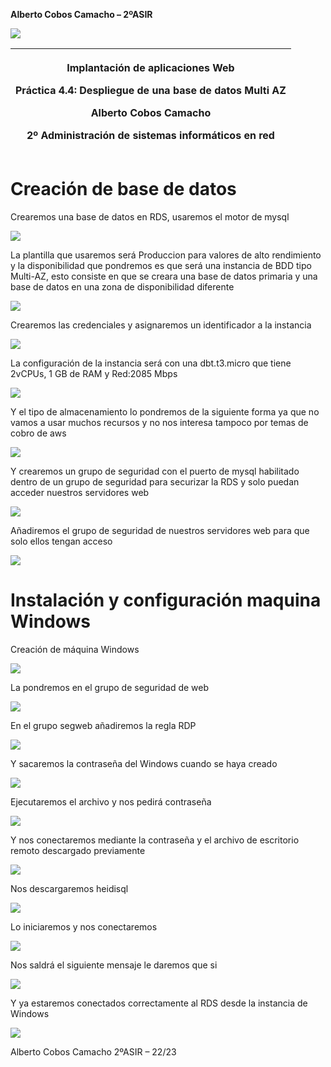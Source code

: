 ﻿**Alberto Cobos Camacho – 2ºASIR** 


![](Aspose.Words.000816ac-892b-455d-88b8-2f8a3e405a4e.001.png)



|<p>Implantación de aplicaciones Web</p><p></p><p>Práctica 4.4: Despliegue de una base de datos Multi AZ</p><p></p><p>Alberto Cobos Camacho</p><p>2º Administración de sistemas informáticos en red</p>|
| :-: |




# **Creación de base de datos**
Crearemos una base de datos en RDS, usaremos el motor de mysql

![](./imagenes/Aspose.Words.000816ac-892b-455d-88b8-2f8a3e405a4e.002.png)

La plantilla que usaremos será Produccion para valores de alto rendimiento y la disponibilidad que pondremos es que será una instancia de BDD tipo Multi-AZ, esto consiste en que se creara una base de datos primaria y una base de datos en una zona de disponibilidad diferente

![](./imagenes/Aspose.Words.000816ac-892b-455d-88b8-2f8a3e405a4e.003.png)



Crearemos las credenciales y asignaremos un identificador a la instancia

![](./imagenes/Aspose.Words.000816ac-892b-455d-88b8-2f8a3e405a4e.004.png)

La configuración de la instancia será con una dbt.t3.micro que tiene 2vCPUs, 1 GB de RAM y Red:2085 Mbps

![](./imagenes/Aspose.Words.000816ac-892b-455d-88b8-2f8a3e405a4e.005.png)



Y el tipo de almacenamiento lo pondremos de la siguiente forma ya que no vamos a usar muchos recursos y no nos interesa tampoco por temas de cobro de aws

![](./imagenes/Aspose.Words.000816ac-892b-455d-88b8-2f8a3e405a4e.006.png)

Y crearemos un grupo de seguridad con el puerto de mysql habilitado dentro de un grupo de seguridad para securizar la RDS y solo puedan acceder nuestros servidores web

![](./imagenes/Aspose.Words.000816ac-892b-455d-88b8-2f8a3e405a4e.007.png)

Añadiremos el grupo de seguridad de nuestros servidores web para que solo ellos tengan acceso

![](./imagenes/Aspose.Words.000816ac-892b-455d-88b8-2f8a3e405a4e.008.png)
# **Instalación y configuración maquina Windows**
Creación de máquina Windows

![](./imagenes/Aspose.Words.000816ac-892b-455d-88b8-2f8a3e405a4e.009.png)



La pondremos en el grupo de seguridad de web

![](./imagenes/Aspose.Words.000816ac-892b-455d-88b8-2f8a3e405a4e.010.png)

En el grupo segweb añadiremos la regla RDP

![](./imagenes/Aspose.Words.000816ac-892b-455d-88b8-2f8a3e405a4e.011.png)



Y sacaremos la contraseña del Windows cuando se haya creado

![](./imagenes/Aspose.Words.000816ac-892b-455d-88b8-2f8a3e405a4e.012.png)

Ejecutaremos el archivo y nos pedirá contraseña

![](./imagenes/Aspose.Words.000816ac-892b-455d-88b8-2f8a3e405a4e.013.png)



Y nos conectaremos mediante la contraseña y el archivo de escritorio remoto descargado previamente

![](./imagenes/Aspose.Words.000816ac-892b-455d-88b8-2f8a3e405a4e.014.png)

Nos descargaremos heidisql

![](./imagenes/Aspose.Words.000816ac-892b-455d-88b8-2f8a3e405a4e.015.png)



Lo iniciaremos y nos conectaremos

![](./imagenes/Aspose.Words.000816ac-892b-455d-88b8-2f8a3e405a4e.016.png)

Nos saldrá el siguiente mensaje le daremos que si 

![](./imagenes/Aspose.Words.000816ac-892b-455d-88b8-2f8a3e405a4e.017.png)

Y ya estaremos conectados correctamente al RDS desde la instancia de Windows

![](./imagenes/Aspose.Words.000816ac-892b-455d-88b8-2f8a3e405a4e.018.png)



Alberto Cobos Camacho		       2ºASIR – 22/23
